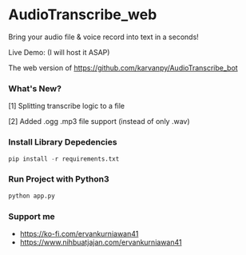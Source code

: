 # AudioTranscribe_web
Bring your audio file & voice record into text in a seconds!

Live Demo: (I will host it ASAP)

The web version of https://github.com/karvanpy/AudioTranscribe_bot

### What's New?
[1] Splitting transcribe logic to a file

[2] Added .ogg .mp3 file support (instead of only .wav)

### Install Library Depedencies
```python
pip install -r requirements.txt
```

### Run Project with Python3
```python
python app.py
```

### Support me
- https://ko-fi.com/ervankurniawan41
- https://www.nihbuatjajan.com/ervankurniawan41
